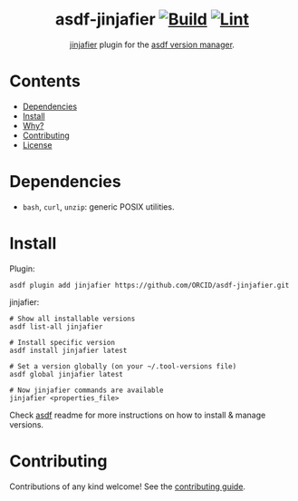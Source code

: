 <div align="center">

# asdf-jinjafier [![Build](https://github.com/ORCID/asdf-jinjafier/actions/workflows/build.yml/badge.svg)](https://github.com/ORCID/asdf-jinjafier/actions/workflows/build.yml) [![Lint](https://github.com/ORCID/asdf-jinjafier/actions/workflows/lint.yml/badge.svg)](https://github.com/ORCID/asdf-jinjafier/actions/workflows/lint.yml)


[jinjafier](https://github.com/ORCID/jinjafier) plugin for the [asdf version manager](https://asdf-vm.com).

</div>

# Contents

- [Dependencies](#dependencies)
- [Install](#install)
- [Why?](#why)
- [Contributing](#contributing)
- [License](#license)

# Dependencies

- `bash`, `curl`, `unzip`: generic POSIX utilities.

# Install

Plugin:

```shell
asdf plugin add jinjafier https://github.com/ORCID/asdf-jinjafier.git
```

jinjafier:

```shell
# Show all installable versions
asdf list-all jinjafier

# Install specific version
asdf install jinjafier latest

# Set a version globally (on your ~/.tool-versions file)
asdf global jinjafier latest

# Now jinjafier commands are available
jinjafier <properties_file>
```

Check [asdf](https://github.com/asdf-vm/asdf) readme for more instructions on how to
install & manage versions.

# Contributing

Contributions of any kind welcome! See the [contributing guide](contributing.md).

